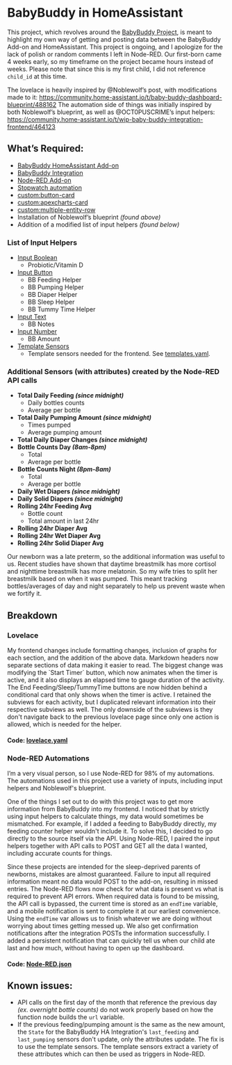 <h1>BabyBuddy in HomeAssistant</h1>

This project, which revolves around the [BabyBuddy Project](https://github.com/babybuddy/babybuddy), is meant to highlight my own way of getting and posting data between the BabyBuddy Add-on and HomeAssistant. This project is ongoing, and I apologize for the lack of polish or random comments I left in Node-RED. Our first-born came 4 weeks early, so my timeframe on the project became hours instead of weeks. Please note that since this is my first child, I did not reference `child_id` at this time.

The lovelace is heavily inspired by @Noblewolf’s post, with modifications made to it: https://community.home-assistant.io/t/baby-buddy-dashboard-blueprint/488162
The automation side of things was initially inspired by both Noblewolf’s blueprint, as well as @OCT0PUSCRIME’s input helpers: https://community.home-assistant.io/t/wip-baby-buddy-integration-frontend/464123


<h2>What’s Required:</h2>

- [BabyBuddy HomeAssistant Add-on](https://github.com/OttPeterR/addon-babybuddy)
- [BabyBuddy Integration](https://github.com/jcgoette/baby_buddy_homeassistant)
- [Node-RED Add-on](https://github.com/hassio-addons/addon-node-red)
- [Stopwatch automation](https://community.home-assistant.io/t/stopwatch-with-start-stop-resume-lap-and-reset/443994)
- [custom:button-card](https://github.com/custom-cards/button-card)
- [custom:apexcharts-card](https://github.com/RomRider/apexcharts-card)
- [custom:multiple-entity-row](https://github.com/benct/lovelace-multiple-entity-row)
- Installation of Noblewolf’s blueprint *(found above)*
- Addition of a modified list of input helpers *(found below)*

<h3>List of Input Helpers</h3>

- [Input Boolean](https://www.home-assistant.io/integrations/input_boolean/)
  - Probiotic/Vitamin D
- [Input Button](https://www.home-assistant.io/integrations/button/)
  - BB Feeding Helper
  - BB Pumping Helper
  - BB Diaper Helper
  - BB Sleep Helper
  - BB Tummy Time Helper
- [Input Text](https://www.home-assistant.io/integrations/input_text/)
  - BB Notes
- [Input Number](https://www.home-assistant.io/integrations/input_number/)
  - BB Amount
- [Template Sensors](https://www.home-assistant.io/integrations/template/)
  - Template sensors needed for the frontend. See [templates.yaml](templates.yaml).

<h3>Additional Sensors (with attributes) created by the Node-RED API calls</h3>

- **Total Daily Feeding *(since midnight)***
  - Daily bottles counts
  - Average per bottle
- **Total Daily Pumping Amount *(since midnight)***
  - Times pumped
  - Average pumping amount
- **Total Daily Diaper Changes *(since midnight)***
- **Bottle Counts Day *(8am-8pm)***
  - Total
  - Average per bottle
- **Bottle Counts Night *(8pm-8am)***
  - Total
  - Average per bottle
- **Daily Wet Diapers *(since midnight)***
- **Daily Solid Diapers *(since midnight)***
- **Rolling 24hr Feeding Avg**
  - Bottle count
  - Total amount in last 24hr
- **Rolling 24hr Diaper Avg**
- **Rolling 24hr Wet Diaper Avg**
- **Rolling 24hr Solid Diaper Avg**

Our newborn was a late preterm, so the additional information was useful to us. Recent studies have shown that daytime breastmilk has more cortisol and nighttime breastmilk has more melatonin. So my wife tries to split her breastmilk based on when it was pumped. This meant tracking bottles/averages of day and night separately to help us prevent waste when we fortify it.

<h2>Breakdown</h2>

<h3>Lovelace</h3>
My frontend changes include formatting changes, inclusion of graphs for each section, and the addition of the above data. Markdown headers now separate sections of data making it easier to read. The biggest change was modifying the `Start Timer` button, which now animates when the timer is active, and it also displays an elapsed time to gauge duration of the activity. The End Feeding/Sleep/TummyTime buttons are now hidden behind a conditional card that only shows when the timer is active. I retained the subviews for each activity, but I duplicated relevant information into their respective subviews as well. The only downside of the subviews is they don't navigate back to the previous lovelace page since only one action is allowed, which is needed for the helper.

#### Code: [lovelace.yaml](lovelace.yaml)

<h3>Node-RED Automations</h3>

I’m a very visual person, so I use Node-RED for 98% of my automations. The automations used in this project use a variety of inputs, including input helpers and Noblewolf's blueprint.

One of the things I set out to do with this project was to get more information from BabyBuddy into my frontend. I noticed that by strictly using input helpers to calculate things, my data would sometimes be mismatched. For example, if I added a feeding to BabyBuddy directly, my feeding counter helper wouldn't include it. To solve this, I decided to go directly to the source itself via the API. Using Node-RED, I paired the input helpers together with API calls to POST and GET all the data I wanted, including accurate counts for things.

Since these projects are intended for the sleep-deprived parents of newborns, mistakes are almost guaranteed. Failure to input all required information meant no data would POST to the add-on, resulting in missed entries. The Node-RED flows now check for what data is present vs what is required to prevent API errors. When required data is found to be missing, the API call is bypassed, the current time is stored as an `endTime` variable, and a mobile notification is sent to complete it at our earliest convenience. Using the `endTime` var allows us to finish whatever we are doing without worrying about times getting messed up. We also get confirmation notifications after the integration POSTs the information successfully. I added a persistent notification that can quickly tell us when our child ate last and how much, without having to open up the dashboard.

#### Code: [Node-RED.json](Node-Red.json)

<h2>Known issues:</h2>

- API calls on the first day of the month that reference the previous day *(ex. overnight bottle counts)* do not work properly based on how the function node builds the `url` variable.
- If the previous feeding/pumping amount is the same as the new amount, the `State` for the BabyBuddy HA Integration's `last_feeding` and `last_pumping` sensors don't update, only the attributes update. The fix is to use the template sensors. The template sensors extract a variety of these attributes which can then be used as triggers in Node-RED.
